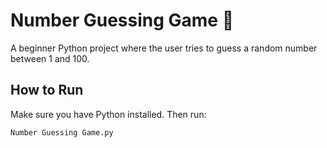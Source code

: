# Number Guessing Game 🎲

A beginner Python project where the user tries to guess a random number between 1 and 100.

## How to Run
Make sure you have Python installed. Then run:

```bash
Number Guessing Game.py
